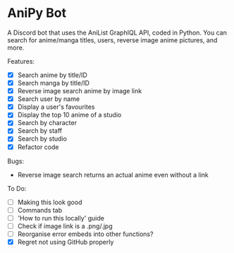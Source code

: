 # AniPy Bot
A Discord bot that uses the AniList GraphIQL API, coded in Python. 
You can search for anime/manga titles, users, reverse image anime pictures, and more.

Features:
- [x] Search anime by title/ID
- [x] Search manga by title/ID
- [x] Reverse image search anime by image link
- [x] Search user by name
- [x] Display a user's favourites
- [x] Display the top 10 anime of a studio
- [x] Search by character
- [x] Search by staff
- [x] Search by studio
- [x] Refactor code

Bugs:
* Reverse image search returns an actual anime even without a link

To Do:
- [ ] Making this look good
- [ ] Commands tab
- [ ] 'How to run this locally' guide
- [ ] Check if image link is a .png/.jpg
- [ ] Reorganise error embeds into other functions?
- [x] Regret not using GitHub properly
